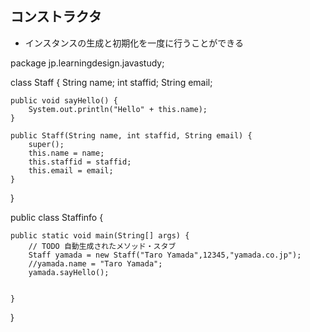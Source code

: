 ## コンストラクタ
- インスタンスの生成と初期化を一度に行うことができる

package jp.learningdesign.javastudy;

class Staff {
	String name;
	int staffid;
	String email;
	
	public void sayHello() {
		System.out.println("Hello" + this.name);
	}

	public Staff(String name, int staffid, String email) {
		super();
		this.name = name;
		this.staffid = staffid;
		this.email = email;
	}
}

public class Staffinfo {

	public static void main(String[] args) {
		// TODO 自動生成されたメソッド・スタブ
		Staff yamada = new Staff("Taro Yamada",12345,"yamada.co.jp");
		//yamada.name = "Taro Yamada";
		yamada.sayHello();
		

	}

}
